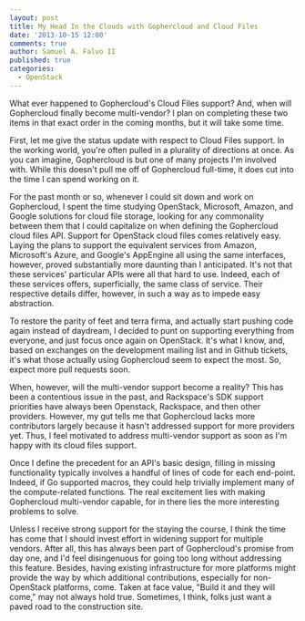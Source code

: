 ```yaml
---
layout: post
title: My Head In the Clouds with Gophercloud and Cloud Files
date: '2013-10-15 12:00'
comments: true
author: Samuel A. Falvo II
published: true
categories:
  - OpenStack
---
```


What ever happened to Gophercloud's Cloud Files support?
And, when will Gophercloud finally become multi-vendor?
I plan on completing these two items in that exact order
in the coming months, but
it will take some time.

<!-- more -->

First, let me give the status update with respect to Cloud Files support.
In the working world, you're often pulled in a plurality of directions at once.
As you can imagine, Gophercloud is but one of many projects I'm involved with.
While this doesn't pull me off of Gophercloud full-time,
it does cut into the time I can spend working on it.

For the past month or so, whenever I could sit down and work on Gophercloud,
I spent the time studying OpenStack, Microsoft, Amazon, and Google solutions for cloud file storage,
looking for any commonality between them that I could capitalize on when defining the Gophercloud cloud files API.
Support for OpenStack cloud files comes relatively easy.
Laying the plans to support the equivalent services from Amazon, Microsoft's Azure, and Google's AppEngine all using the same interfaces, however,
proved substantially more daunting than I anticipated.
It's not that these services' particular APIs were all that hard to use.
Indeed, each of these services offers, superficially, the same class of service.
Their respective details differ, however, in such a way as to impede easy abstraction.

To restore the parity of feet and terra firma,
and actually start pushing code again instead of daydream,
I decided to punt on supporting everything from everyone,
and just focus once again on OpenStack.
It's what I know, and,
based on exchanges on the development mailing list and in Github tickets,
it's what those actually using Gophercloud seem to expect the most.
So, expect more pull requests soon.

When, however, will the multi-vendor support become a reality?
This has been a contentious issue in the past, and
Rackspace's SDK support priorities have always been Openstack, Rackspace, and then other providers.
However, my gut tells me that Gophercloud lacks more contributors largely because it hasn't addressed support for more providers yet.
Thus, I feel motivated to address multi-vendor support as soon as I'm happy with its cloud files support.

Once I define the precedent for an API's basic design,
filling in missing functionality typically involves a handful of lines of code for each end-point.
Indeed, if Go supported macros,
they could help trivially implement many of the compute-related functions.
The real excitement lies with making Gophercloud multi-vendor capable,
for in there lies the more interesting problems to solve.

Unless I receive strong support for the staying the course,
I think the time has come that I should invest effort in widening support for multiple vendors.
After all, this has always been part of Gophercloud's promise from day one,
and I'd feel disingenuous for going too long without addressing this feature.
Besides, having existing infrastructure for more platforms might provide the way by which additional contributions,
especially for non-OpenStack platforms, come.
Taken at face value, "Build it and they will come," may not always hold true.
Sometimes, I think, folks just want a paved road to the construction site.
